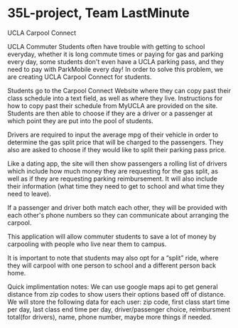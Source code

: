 # 35L-project, Team LastMinute


UCLA Carpool Connect 

UCLA Commuter Students often have trouble with getting to school everyday, whether it is long commute times or paying for gas and parking every day, some students don't even have a UCLA parking pass, and they need to pay with ParkMobile every day!  In order to solve this problem, we are creating UCLA Carpool Connect for students.

Students go to the Carpool Connect Website where they can copy past their class schedule into a text field, as well as where they live.  Instructions for how to copy past their schedule from MyUCLA are provided on the site.  Students are then able to choose if they are a driver or a passenger at which point they are put into the pool of students.  

Drivers are required to input the average mpg of their vehicle in order to determine the gas split price that will be charged to the passengers.  They also are asked to choose if they would like to split their parking pass price.

Like a dating app, the site will then show passengers a rolling list of drivers which include how much money they are requesting for the gas split, as well as if they are requesting parking reimbursement.  It will also include their information (what time they need to get to school and what time they need to leave).

If a passenger and driver both match each other, they will be provided with each other's phone numbers so they can communicate about arranging the carpool. 

This application will allow commuter students to save a lot of money by carpooling with people who live near them to campus.  

It is important to note that students may also opt for a “split” ride, where they will carpool with one person to school and a different person back home.



Quick implimentation notes:
We can use google maps api to get general distance from zip codes to show users their options based off of distance. We will store the following data for each user: zip code, first class start time per day, last class end time per day, driver/passenger choice, reimbursment total(for drivers), name, phone number, maybe more things if needed.
